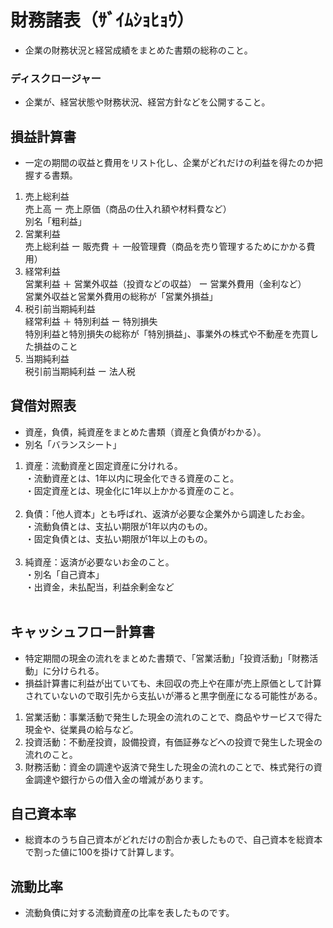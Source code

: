# 財務諸表（ｻﾞｲﾑｼｮﾋｮｳ）
- 企業の財務状況と経営成績をまとめた書類の総称のこと。

### ディスクロージャー
- 企業が、経営状態や財務状況、経営方針などを公開すること。

## 損益計算書
- 一定の期間の収益と費用をリスト化し、企業がどれだけの利益を得たのか把握する書類。
1. 売上総利益<br>
売上高 ー 売上原価（商品の仕入れ額や材料費など）<br>
別名「粗利益」
2. 営業利益<br>
売上総利益 ー 販売費 ＋ 一般管理費（商品を売り管理するためにかかる費用）
3. 経常利益<br>
営業利益 ＋ 営業外収益（投資などの収益） ー 営業外費用（金利など）<br>
営業外収益と営業外費用の総称が「営業外損益」
4. 税引前当期純利益<br>
経常利益 ＋ 特別利益 ー 特別損失<br>
特別利益と特別損失の総称が「特別損益」、事業外の株式や不動産を売買した損益のこと
5. 当期純利益<br>
 税引前当期純利益 ー 法人税

## 貸借対照表

- 資産，負債，純資産をまとめた書類（資産と負債がわかる）。
- 別名「バランスシート」
1. 資産：流動資産と固定資産に分けれる。<br>
・流動資産とは、1年以内に現金化できる資産のこと。<br>
・固定資産とは、現金化に1年以上かかる資産のこと。<br><br>
2. 負債：「他人資本」とも呼ばれ、返済が必要な企業外から調達したお金。<br>
・流動負債とは、支払い期限が1年以内のもの。<br>
・固定負債とは、支払い期限が1年以上のもの。<br><br>
3. 純資産：返済が必要ないお金のこと。<br>
・別名「自己資本」<br>
・出資金，未払配当，利益余剰金など<br><br>

## キャッシュフロー計算書

- 特定期間の現金の流れをまとめた書類で、「営業活動」「投資活動」「財務活動」に分けられる。
- 損益計算書に利益が出ていても、未回収の売上や在庫が売上原価として計算されていないので取引先から支払いが滞ると黒字倒産になる可能性がある。
1. 営業活動：事業活動で発生した現金の流れのことで、商品やサービスで得た現金や、従業員の給与など。
2. 投資活動：不動産投資，設備投資，有価証券などへの投資で発生した現金の流れのこと。
3. 財務活動：資金の調達や返済で発生した現金の流れのことで、株式発行の資金調達や銀行からの借入金の増減があります。

## 自己資本率
- 総資本のうち自己資本がどれだけの割合か表したもので、自己資本を総資本で割った値に100を掛けて計算します。

## 流動比率
- 流動負債に対する流動資産の比率を表したものです。
